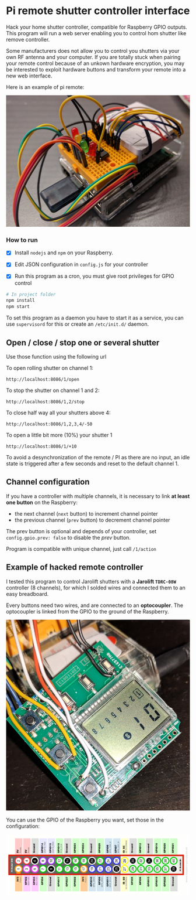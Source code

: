 # Pi remote shutter controller interface
Hack your home shutter controller, compatible for Raspberry GPIO outputs.
This program will run a web server enabling you to control hom shutter like remove controller.

Some manufacturers does not allow you to control you shutters via your own RF antenna and your computer.
If you are totally stuck when pairing your remote control because of an unkown hardware encryption, 
you may be interested to exploit hardware buttons and transform your remote into a new web interface.

Here is an example of pi remote:

![breadbord](./docs/breadbord.jpg)


### How to run

- [x] Install `nodejs` and `npm` on your Raspberry.
- [x] Edit JSON configuration in `config.js` for your controller
- [x] Run this program as a cron, you must give root privileges for GPIO control


```bash
# In project folder
npm install
npm start
```

To set this program as a daemon you have to start it as a service, 
you can use `supervisord` for this or create an `/etc/init.d/` daemon.


## Open / close / stop one or several shutter
Use those function using the following url

To open rolling shutter on channel 1:
```curl
http://localhost:8086/1/open
```

To stop the shutter on channel 1 and 2:
```curl
http://localhost:8086/1,2/stop
```

To close half way all your shutters above 4:
```curl
http://localhost:8086/1,2,3,4/-50
```

To open a little bit more (10%) your shutter 1 
```curl
http://localhost:8086/1/+10
```

To avoid a desynchronization of the remote / PI as there are no input, 
an idle state is triggered after a few seconds and reset to the default channel 1.


## Channel configuration
If you have a controller with multiple channels, it is necessary to link **at least one button** on the Raspberry:
- the next channel (`next` button) to increment channel pointer
- the previous channel (`prev` button) to decrement channel pointer

The prev button is optional and depends of your controller, set `config.gpio.prev: false` to disable the *prev* button.

Program is compatible with unique channel, just call `/1/action`


## Example of hacked remote controller
I tested this program to control Jarolift shutters with a **Jarolift `TDRC-08W`** controller (8 channels), 
for which I solded wires and connected them to an easy breadboard.

Every buttons need two wires, and are connected to an **optocoupler**.
The optocoupler is linked from the GPIO to the ground of the Raspberry.

![assembly](./docs/assembly.jpg)

You can use the GPIO of the Raspberry you want, set those in the configuration:

![assembly](./docs/Raspberry-Pi-GPIO.png)
